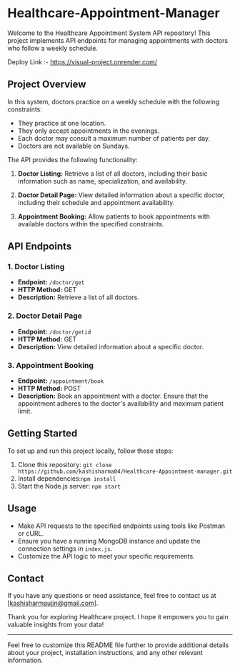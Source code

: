 # Healthcare-Appointment-Manager

Welcome to the Healthcare Appointment System API repository! This project implements API endpoints for managing appointments with doctors who follow a weekly schedule.

Deploy Link :- https://visual-project.onrender.com/

## Project Overview
In this system, doctors practice on a weekly schedule with the following constraints:
- They practice at one location.
- They only accept appointments in the evenings.
- Each doctor may consult a maximum number of patients per day.
- Doctors are not available on Sundays.

The API provides the following functionality:

1. **Doctor Listing:** Retrieve a list of all doctors, including their basic information such as name, specialization, and availability.

2. **Doctor Detail Page:** View detailed information about a specific doctor, including their schedule and appointment availability.

3. **Appointment Booking:** Allow patients to book appointments with available doctors within the specified constraints.

## API Endpoints
### 1. Doctor Listing
- **Endpoint:** `/doctor/get`
- **HTTP Method:** GET
- **Description:** Retrieve a list of all doctors.

### 2. Doctor Detail Page
- **Endpoint:** `/doctor/getid`
- **HTTP Method:** GET
- **Description:** View detailed information about a specific doctor.

### 3. Appointment Booking
- **Endpoint:** `/appointment/book`
- **HTTP Method:** POST
- **Description:** Book an appointment with a doctor. Ensure that the appointment adheres to the doctor's availability and maximum patient limit.

## Getting Started
To set up and run this project locally, follow these steps:

1. Clone this repository: `git clone https://github.com/kashisharma04/Healthcare-Appointment-manager.git`
2. Install dependencies:`npm install`
3. Start the Node.js server: `npm start`

## Usage
- Make API requests to the specified endpoints using tools like Postman or cURL.
- Ensure you have a running MongoDB instance and update the connection settings in `index.js`.
- Customize the API logic to meet your specific requirements.

## Contact
If you have any questions or need assistance, feel free to contact us at [kashisharmaujjn@gmail.com].

Thank you for exploring Healthcare project. I hope it empowers you to gain valuable insights from your data!

---

Feel free to customize this README file further to provide additional details about your project, installation instructions, and any other relevant information.